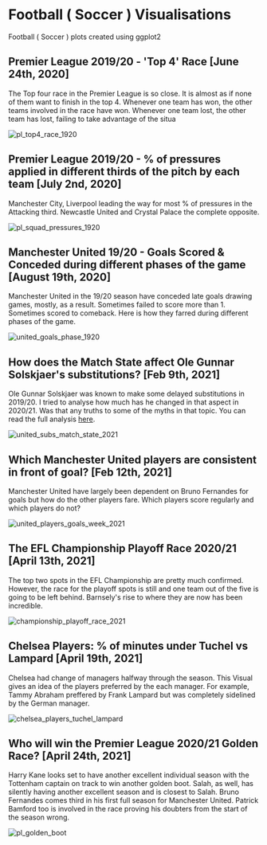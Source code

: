 # Football ( Soccer ) Visualisations #
Football ( Soccer ) plots created using ggplot2

## Premier League 2019/20 - 'Top 4' Race [June 24th, 2020] ##

The Top four race in the Premier League is so close. It is almost as if none of them want to finish in the top 4. Whenever one team has won, the other teams involved in the race have won. Whenever one team lost, the other team has lost, failing to take advantage of the situa

![pl_top4_race_1920](general/top4_race_1920.png)

## Premier League 2019/20 - % of pressures applied in different thirds of the pitch by each team [July 2nd, 2020] ##

Manchester City, Liverpool leading the way for most % of pressures in the Attacking third. Newcastle United and Crystal Palace the complete opposite.

![pl_squad_pressures_1920](general/pl_squad_pressures_1920.png)

## Manchester United 19/20 - Goals Scored & Conceded during different phases of the game [August 19th, 2020] ##

Manchester United in the 19/20 season have conceded late goals drawing games, mostly, as a result. Sometimes failed to score more than 1. Sometimes scored to
comeback. Here is how they farred during different phases of the game.

![united_goals_phase_1920](united/united_goals_phase_1920.png)

## How does the Match State affect Ole Gunnar Solskjaer's substitutions? [Feb 9th, 2021] ##

Ole Gunnar Solskjaer was known to make some delayed substitutions in 2019/20. I tried to analyse how much has he changed in that aspect in 2020/21. Was that any truths to some of the myths in that topic. You can read the full analysis [here](https://twitter.com/VenkyReddevil/status/1359131984996405254?s=20).

![united_subs_match_state_2021](united/united_subs_match_state.png)

## Which Manchester United players are consistent in front of goal? [Feb 12th, 2021] ##

Manchester United have largely been dependent on Bruno Fernandes for goals but how do the other players fare. Which players score regularly and which players
do not?

![united_players_goals_week_2021](united/united_players_goals_week.png)

## The EFL Championship Playoff Race 2020/21 [April 13th, 2021] ##

The top two spots in the EFL Championship are pretty much confirmed. However, the race for the playoff spots is still and one team out of the five is going to be left behind. Barnsely's rise to where they are now has been incredible.

![championship_playoff_race_2021](championship/championship_playoff_race_2021.png)

## Chelsea Players: % of minutes under Tuchel vs Lampard [April 19th, 2021] ##

Chelsea had change of managers halfway through the season. This Visual gives an idea of the players preferred by the each manager. For example, Tammy Abraham preffered by Frank Lampard but was completely sidelined by the German manager.

![chelsea_players_tuchel_lampard](chelsea/chelsea_tuchel_lampard.png)

## Who will win the Premier League 2020/21 Golden Race? [April 24th, 2021] ##

Harry Kane looks set to have another excellent individual season with the Tottenham captain on track to win another golden boot. Salah, as well, has silently having another excellent season and is closest to Salah. Bruno Fernandes comes third in his first full season for Manchester United. Patrick Bamford too is involved in the race proving his doubters from the start of the season wrong. 

![pl_golden_boot](general/golden_boot_pl.png)
